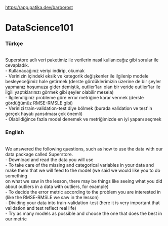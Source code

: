 https://app.patika.dev/barborost </br>
# DataScience101

### Türkçe
<br/>
Superstore adlı veri paketimiz ile verilerin nasıl kullanıcağız gibi  sorular ile cevapladık. <br/>
- Kullanacağınız veriyi indirip, okumak <br/>
- Verinizin içindeki eksik ve kategorik değişkenler ile ilgilenip modele besleyeceğimiz hale getirmek (derste gördüklerimizin üzerine de bir şeyler <br/> yapmanız hoşumuza gider demiştik, outlier'ları olan bir veride outlier'lar ile ilgili yaptıklarınızı görmek gibi şeyler olabilir mesela) <br/>
- İlgilendiğiniz probleme göre error metriğine karar vermek (derste gördüğümüz RMSE-RMSLE gibi) <br/>
- Verinizi train-validation-test diye bölmek (burada validation ve test'in gerçek hayatı yansıtması çok önemli) <br/>
- Olabildiğince fazla model denemek ve metriğimizde en iyi yapanı seçmek <br/>

### English
<br/>
We answered the following questions, such as how to use the data with our data package called Superstore. <br/>
- Download and read the data you will use <br/>
- To take care of the missing and categorical variables in your data and make them that we will feed to the model (we said we would like you to do something <br/> on what we saw in the lesson, there may be things like seeing what you did about outliers in a data with outliers, for example) <br/>
- To decide the error metric according to the problem you are interested in (like the RMSE-RMSLE we saw in the lesson) <br/>
- Dividing your data into train-validation-test (here it is very important that validation and test reflect real life) <br/>
- Try as many models as possible and choose the one that does the best in our metric <br/>
